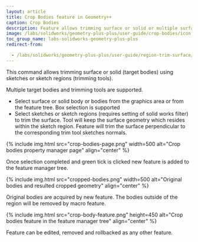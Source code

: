 ```yaml
---
layout: article
title: Crop Bodies feature in Geometry++
caption: Crop Bodies
description: Feature allows trimming surface or solid or multiple surfaces or solids using sketch or sketch contour in SOLIDWORKS part document
image: /labs/solidworks/geometry-plus-plus/user-guide/crop-bodies/icon.png
toc_group_name: labs-solidworks-geometry-plus-plus
redirect-from:

  - /labs/solidworks/geometry-plus-plus/user-guide/region-trim-surface/
---
```

This command allows trimming surface or solid (target bodies) using sketches or sketch regions (trimming tools).

Multiple target bodies and trimming tools are supported.

* Select surface or solid body or bodies from the graphics area or from the feature tree. Box selection is supported
* Select sketches or sketch regions (requires setting of solid works filter) to trim the surface. Tool will keep the surface geometry which resides within the sketch region.
Feature will trim the surface perpendicular to the corresponding trim tool sketches normals.

{% include img.html src="crop-bodies-page.png" width=500 alt="Crop bodies property manager page" align="center" %}

Once selection completed and green tick is clicked new feature is added to the feature manager tree.

{% include img.html src="cropped-bodies.png" width=500 alt="Original bodies and resulted cropped geometry" align="center" %}

Original bodies are acquired by new feature. The bodies outside of the region will be removed by macro feature.

{% include img.html src="crop-body-feature.png" height=450 alt="Crop bodies feature in the feature manager tree" align="center" %}

Feature can be edited, removed and rollbacked as any other feature.
